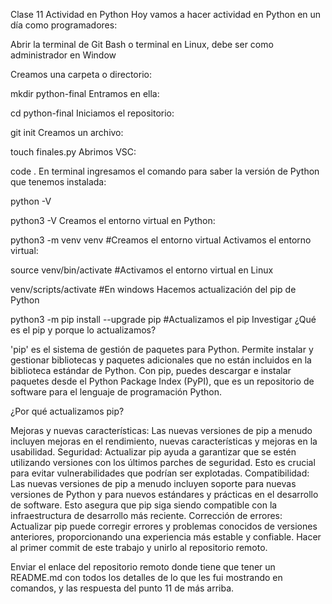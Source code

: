 Clase 11 Actividad en Python
Hoy vamos a hacer actividad en Python en un día como programadores:

Abrir la terminal de Git Bash o terminal en Linux, debe ser como administrador en Window

Creamos una carpeta o directorio:

mkdir python-final
Entramos en ella:

cd python-final
Iniciamos el repositorio:

git init
Creamos un archivo:

touch finales.py
Abrimos VSC:

code .
En terminal ingresamos el comando para saber la versión de Python que tenemos instalada:

python -V

python3 -V
Creamos el entorno virtual en Python:

python3 -m venv venv #Creamos el entorno virtual
Activamos el entorno virtual:

source venv/bin/activate #Activamos el entorno virtual en Linux

venv/scripts/activate #En windows
Hacemos actualización del pip de Python

python3 -m pip install --upgrade pip #Actualizamos el pip
Investigar ¿Qué es el pip y porque lo actualizamos?

'pip' es el sistema de gestión de paquetes para Python. Permite instalar y gestionar bibliotecas y paquetes adicionales que no están incluidos en la biblioteca estándar de Python. Con pip, puedes descargar e instalar paquetes desde el Python Package Index (PyPI), que es un repositorio de software para el lenguaje de programación Python.

¿Por qué actualizamos pip?

Mejoras y nuevas características: Las nuevas versiones de pip a menudo incluyen mejoras en el rendimiento, nuevas características y mejoras en la usabilidad.
Seguridad: Actualizar pip ayuda a garantizar que se estén utilizando versiones con los últimos parches de seguridad. Esto es crucial para evitar vulnerabilidades que podrían ser explotadas.
Compatibilidad: Las nuevas versiones de pip a menudo incluyen soporte para nuevas versiones de Python y para nuevos estándares y prácticas en el desarrollo de software. Esto asegura que pip siga siendo compatible con la infraestructura de desarrollo más reciente.
Corrección de errores: Actualizar pip puede corregir errores y problemas conocidos de versiones anteriores, proporcionando una experiencia más estable y confiable.
Hacer al primer commit de este trabajo y unirlo al repositorio remoto.

Enviar el enlace del repositorio remoto donde tiene que tener un README.md con todos los detalles de lo que les fui mostrando en comandos, y las respuesta del punto 11 de más arriba.
